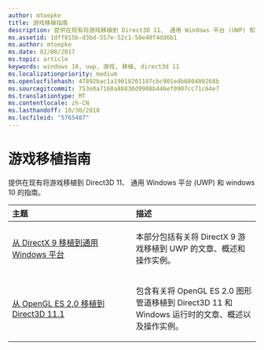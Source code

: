 ```yaml
---
author: mtoepke
title: 游戏移植指南
description: 提供在现有将游戏移植到 Direct3D 11、 通用 Windows 平台 (UWP) 和 windows 10 的指南。
ms.assetid: 1dff815b-d3bd-557e-52c1-58e40f4dd6b1
ms.author: mtoepke
ms.date: 02/08/2017
ms.topic: article
keywords: windows 10, uwp, 游戏, 移植, direct3d 11
ms.localizationpriority: medium
ms.openlocfilehash: 47892bac1a19018201187cbc901e4b680480268b
ms.sourcegitcommit: 753e0a7160a88830d9908b446ef0907cc71c64e7
ms.translationtype: MT
ms.contentlocale: zh-CN
ms.lasthandoff: 10/30/2018
ms.locfileid: "5765487"
---
```

# <a name="game-porting-guides"></a>游戏移植指南



提供在现有将游戏移植到 Direct3D 11、 通用 Windows 平台 (UWP) 和 windows 10 的指南。

<table>
<colgroup>
<col width="50%" />
<col width="50%" />
</colgroup>
<thead>
<tr class="header">
<th align="left">主题</th>
<th align="left">描述</th>
</tr>
</thead>
<tbody>
<tr class="odd">
<td align="left"><p><a href="porting-your-directx-9-game-to-windows-store.md">从 DirectX 9 移植到通用 Windows 平台</a></p></td>
<td align="left"><p>本部分包括有关将 DirectX 9 游戏移植到 UWP 的文章、概述和操作实例。</p></td>
</tr>
<tr class="even">
<td align="left"><p><a href="port-from-opengl-es-2-0-to-directx-11-1.md">从 OpenGL ES 2.0 移植到 Direct3D 11.1</a></p></td>
<td align="left"><p>包含有关将 OpenGL ES 2.0 图形管道移植到 Direct3D 11 和 Windows 运行时的文章、概述以及操作实例。</p></td>
</tr>
</tbody>
</table>

 


 

 

 




